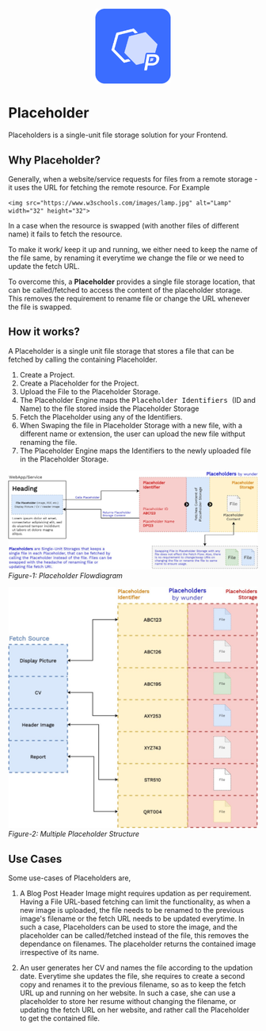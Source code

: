 <p align="center">
  <img src="./images/Logo.png" style="width: 30%" />
</p>

# Placeholder 

Placeholders is a single-unit file storage solution for your Frontend.

## Why Placeholder?

Generally, when a website/service requests for files from a remote storage - it uses the URL for fetching the remote resource. For Example 
```
<img src="https://www.w3schools.com/images/lamp.jpg" alt="Lamp" width="32" height="32">
```
In a case when the resource is swapped (with another files of different name) it fails to fetch the resource.

To make it work/ keep it up and running, we either need to keep the name of the file same, by renaming it everytime we change the file or we need to update the fetch URL.

To overcome this, a **Placeholder** provides a single file storage location, that can be called/fetched to access the content of the placeholder storage. This removes the requirement to rename file or change the URL whenever the file is swapped.


## How it works?

A Placeholder is a single unit file storage that stores a file that can be fetched by calling the containing Placeholder. 

1. Create a Project.
2. Create a Placeholder for the Project. 
3. Upload the File to the Placeholder Storage.
4. The Placeholder Engine maps the <kbd> Placeholder Identifiers </kbd>  (ID and Name) to the file stored inside the Placeholder Storage
5. Fetch the Placeholder using any of the Identifiers.
6. When Swaping the file in Placeholder Storage with a new file, with a different name or extension, the user can upload the new file withput renaming the file.
7. The Placeholder Engine maps the Identifiers to the newly uploaded file in the Placeholder Storage.

![](./images/Placeholder-Flowdiagram.jpg)
*Figure-1: Placeholder Flowdiagram*

![](./images/Placeholder-Structure.jpg)
*Figure-2: Multiple Placeholder Structure*


## Use Cases

Some use-cases of Placeholders are,

1. A Blog Post Header Image might requires updation as per requirement. Having a File URL-based fetching can limit the functionality, as when a new image is uploaded, the file needs to be renamed to the previous image's filename or the fetch URL needs to be updated everytime. In such a case, Placeholders can be used to store the image, and the placeholder can be called/fetched instead of the file, this removes the dependance on filenames. The placeholder returns the contained image irrespective of its name.

2. An user generates her CV and names the file according to the updation date. Everytime she updates the file, she requires to create a second copy and renames it to the previous filename, so as to keep the fetch URL up and running on her website. In such a case, she can use a placeholder to store her resume without changing the filename, or updating the fetch URL on her website, and rather call the Placeholder to get the contained file.

